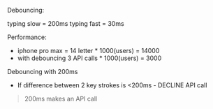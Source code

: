 Debouncing:

typing slow = 200ms
typing fast = 30ms

Performance:
 - iphone pro max = 14 letter * 1000(users) = 14000
 - with debouncing 3 API calls * 1000(users) = 3000

 Debouncing with 200ms
 - If difference between 2 key strokes is <200ms - DECLINE API call
 >200ms makes an API call
